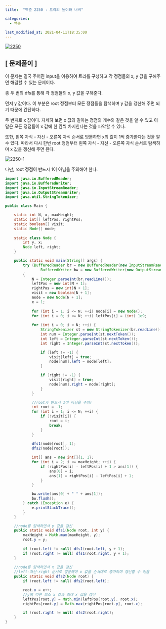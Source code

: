 ```yaml
---
title:  "백준 2250 : 트리의 높이와 너비"

categories:
  - 백준
  
last_modified_at: 2021-04-11T18:35:00
---
```


[![2250](https://user-images.githubusercontent.com/53072057/114294414-6fd8ec00-9ad9-11eb-99b9-a3fb9cbb2cec.JPG)](https://www.acmicpc.net/problem/2250)  

<h2>[ 문제풀이 ]</h2>  
이 문제는 결국 주어진 input을 이용하여 트리를 구성하고 각 정점들의 x, y 값을 구해주면 해결할 수 있는 문제이다.  

총 두 번의 dfs를 통해 각 정점들의 x, y 값을 구해준다.  

먼저 y 값이다. 이 부분은 root 정점부터 모든 정점들을 탐색하며 y 값을 갱신해 주면 되기 때문에 간단하다.  

두 번째로 x 값이다. 자세히 보면 x 값의 길이는 정점의 개수와 같은 것을 알 수 있고 이 말은 모든 정점들이 x 값에 한 칸씩 차지한다는 것을 파악할 수 있다.  

또한, 왼쪽 자식 - 자신 - 오른쪽 자식 순서로 방문하면 x의 값이 1씩 증가한다는 것을 알 수 있다. 따라서 다시 한번 root 정점부터 왼쪽 자식 - 자신 - 오른쪽 자식 순서로 탐색하며 x 값을 갱신해 주면 된다.  

![2250-1](https://user-images.githubusercontent.com/53072057/114294417-70718280-9ad9-11eb-8308-a5df9fec6de1.JPG)  

다만, root 정점이 반드시 1이 아님을 주의해야 한다.  

```java
import java.io.BufferedReader;
import java.io.BufferedWriter;
import java.io.InputStreamReader;
import java.io.OutputStreamWriter;
import java.util.StringTokenizer;

public class Main {

	static int N, x, maxHeight;
	static int[] leftPos, rightPos;
	static boolean[] visit;
	static Node[] node;
	
	static class Node {
		int y, x;
		Node left, right;
	}

	public static void main(String[] args) {
		try (BufferedReader br = new BufferedReader(new InputStreamReader(System.in));
				BufferedWriter bw = new BufferedWriter(new OutputStreamWriter(System.out));) 
		{
			N = Integer.parseInt(br.readLine());
			leftPos = new int[N + 1];
			rightPos = new int[N + 1];
			visit = new boolean[N + 1];
			node = new Node[N + 1];
			x = 1;
			
			for (int i = 1; i <= N; ++i) node[i] = new Node();
			for (int i = 0; i <= N; ++i) leftPos[i] = (int) 1e9;
			
			for (int i = 0; i < N; ++i) {
				StringTokenizer st = new StringTokenizer(br.readLine());
				int num = Integer.parseInt(st.nextToken());
				int left = Integer.parseInt(st.nextToken());
				int right = Integer.parseInt(st.nextToken());

				if (left != -1) {
					visit[left] = true;
					node[num].left = node[left];
				}

				if (right != -1) {
					visit[right] = true;
					node[num].right = node[right];
				}
			}

			//root가 반드시 1이 아님을 주의!
			int root = -1;
			for (int i = 1; i <= N; ++i) {
				if (!visit[i]) {
					root = i;
					break;
				}
			}
			
			dfs1(node[root], 1);
			dfs2(node[root]);

			int[] ans = new int[]{1, 1};
			for (int i = 2; i <= maxHeight; ++i) {
				if (rightPos[i] - leftPos[i] + 1 > ans[1]) {
					ans[0] = i;
					ans[1] = rightPos[i] - leftPos[i] + 1;
				}
			}

			bw.write(ans[0] + " " + ans[1]);
			bw.flush();
		} catch (Exception e) {
			e.printStackTrace();
		}
	}

	//node를 탐색하면서 y 값을 갱신
	public static void dfs1(Node root, int y) {
		maxHeight = Math.max(maxHeight, y);
		root.y = y;
		
		if (root.left != null) dfs1(root.left, y + 1);
		if (root.right != null) dfs1(root.right, y + 1);
	}
	
	//node를 탐색하면서 x 값을 갱신
	//left-자신-right 순서로 방문해야 x 값을 순서대로 증가하며 갱신할 수 있음
	public static void dfs2(Node root) {
		if (root.left != null) dfs2(root.left);

		root.x = x++;
		//y에 따른 최소 x 값과 최대 x 값을 갱신
		leftPos[root.y] = Math.min(leftPos[root.y], root.x);
		rightPos[root.y] = Math.max(rightPos[root.y], root.x);

		if (root.right != null) dfs2(root.right);
	}
}
```
